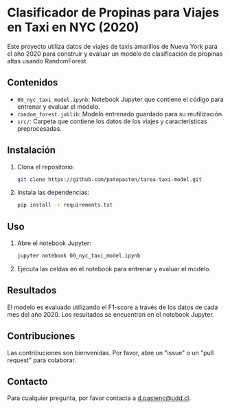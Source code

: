 # Clasificador de Propinas para Viajes en Taxi en NYC (2020)

Este proyecto utiliza datos de viajes de taxis amarillos de Nueva York para el año 2020 para construir y evaluar un modelo de clasificación de propinas altas usando RandomForest.

## Contenidos

- `00_nyc_taxi_model.ipynb`: Notebook Jupyter que contiene el código para entrenar y evaluar el modelo.
- `random_forest.joblib`: Modelo entrenado guardado para su reutilización.
- `src/`: Carpeta que contiene los datos de los viajes y características preprocesadas.

## Instalación

1. Clona el repositorio:

    ```bash
    git clone https://github.com/patopasten/tarea-taxi-model.git
    ```

3. Instala las dependencias:

    ```bash
    pip install -r requirements.txt
    ```

## Uso

1. Abre el notebook Jupyter:

    ```bash
    jupyter notebook 00_nyc_taxi_model.ipynb
    ```

2. Ejecuta las celdas en el notebook para entrenar y evaluar el modelo.

## Resultados

El modelo es evaluado utilizando el F1-score a través de los datos de cada mes del año 2020. Los resultados se encuentran en el notebook Jupyter.

## Contribuciones

Las contribuciones son bienvenidas. Por favor, abre un "issue" o un "pull request" para colaborar.


## Contacto

Para cualquier pregunta, por favor contacta a [d.pastenc@udd.cl](mailto:d.pastenc@udd.cl).
